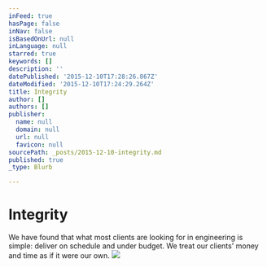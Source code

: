```yaml
---
inFeed: true
hasPage: false
inNav: false
isBasedOnUrl: null
inLanguage: null
starred: true
keywords: []
description: ''
datePublished: '2015-12-10T17:28:26.867Z'
dateModified: '2015-12-10T17:24:29.264Z'
title: Integrity
author: []
authors: []
publisher:
  name: null
  domain: null
  url: null
  favicon: null
sourcePath: _posts/2015-12-10-integrity.md
published: true
_type: Blurb

---
```

# Integrity

We have found that what most clients are looking for in engineering is simple: deliver on schedule and under budget. We treat our clients' money and time as if it were our own.
![](https://the-grid-user-content.s3-us-west-2.amazonaws.com/d3a00cec-c98c-421d-9aae-7f3aa1794bcd.jpg)